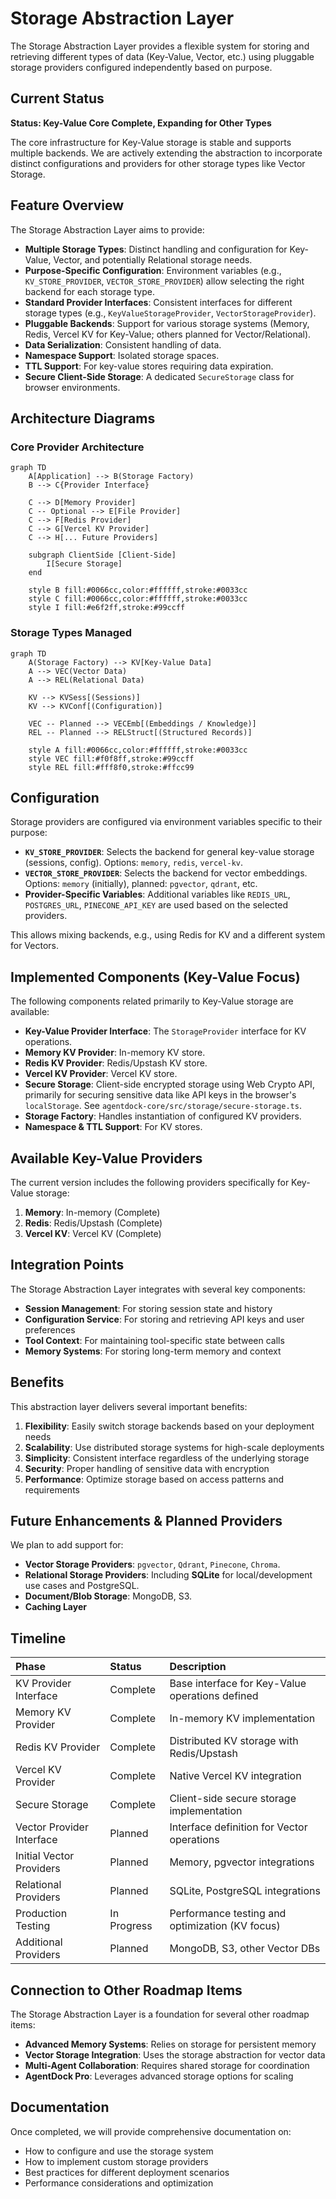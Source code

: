 # Storage Abstraction Layer

The Storage Abstraction Layer provides a flexible system for storing and retrieving different types of data (Key-Value, Vector, etc.) using pluggable storage providers configured independently based on purpose.

## Current Status

**Status: Key-Value Core Complete, Expanding for Other Types**

The core infrastructure for Key-Value storage is stable and supports multiple backends. We are actively extending the abstraction to incorporate distinct configurations and providers for other storage types like Vector Storage.

## Feature Overview

The Storage Abstraction Layer aims to provide:

- **Multiple Storage Types**: Distinct handling and configuration for Key-Value, Vector, and potentially Relational storage needs.
- **Purpose-Specific Configuration**: Environment variables (e.g., `KV_STORE_PROVIDER`, `VECTOR_STORE_PROVIDER`) allow selecting the right backend for each storage type.
- **Standard Provider Interfaces**: Consistent interfaces for different storage types (e.g., `KeyValueStorageProvider`, `VectorStorageProvider`).
- **Pluggable Backends**: Support for various storage systems (Memory, Redis, Vercel KV for Key-Value; others planned for Vector/Relational).
- **Data Serialization**: Consistent handling of data.
- **Namespace Support**: Isolated storage spaces.
- **TTL Support**: For key-value stores requiring data expiration.
- **Secure Client-Side Storage**: A dedicated `SecureStorage` class for browser environments.

## Architecture Diagrams

### Core Provider Architecture

```mermaid
graph TD
    A[Application] --> B(Storage Factory)
    B --> C{Provider Interface}
    
    C --> D[Memory Provider]
    C -- Optional --> E[File Provider]
    C --> F[Redis Provider]
    C --> G[Vercel KV Provider]
    C --> H[... Future Providers]

    subgraph ClientSide [Client-Side]
        I[Secure Storage]
    end

    style B fill:#0066cc,color:#ffffff,stroke:#0033cc
    style C fill:#0066cc,color:#ffffff,stroke:#0033cc
    style I fill:#e6f2ff,stroke:#99ccff
```

### Storage Types Managed

```mermaid
graph TD
    A(Storage Factory) --> KV[Key-Value Data]
    A --> VEC(Vector Data)
    A --> REL(Relational Data)

    KV --> KVSess[(Sessions)]
    KV --> KVConf[(Configuration)]
    
    VEC -- Planned --> VECEmb[(Embeddings / Knowledge)]
    REL -- Planned --> RELStruct[(Structured Records)]

    style A fill:#0066cc,color:#ffffff,stroke:#0033cc
    style VEC fill:#f0f8ff,stroke:#99ccff
    style REL fill:#fff8f0,stroke:#ffcc99
```

## Configuration

Storage providers are configured via environment variables specific to their purpose:

- **`KV_STORE_PROVIDER`**: Selects the backend for general key-value storage (sessions, config). Options: `memory`, `redis`, `vercel-kv`.
- **`VECTOR_STORE_PROVIDER`**: Selects the backend for vector embeddings. Options: `memory` (initially), planned: `pgvector`, `qdrant`, etc.
- **Provider-Specific Variables**: Additional variables like `REDIS_URL`, `POSTGRES_URL`, `PINECONE_API_KEY` are used based on the selected providers.

This allows mixing backends, e.g., using Redis for KV and a different system for Vectors.

## Implemented Components (Key-Value Focus)

The following components related primarily to Key-Value storage are available:

- **Key-Value Provider Interface**: The `StorageProvider` interface for KV operations.
- **Memory KV Provider**: In-memory KV store.
- **Redis KV Provider**: Redis/Upstash KV store.
- **Vercel KV Provider**: Vercel KV store.
- **Secure Storage**: Client-side encrypted storage using Web Crypto API, primarily for securing sensitive data like API keys in the browser's `localStorage`. See `agentdock-core/src/storage/secure-storage.ts`.
- **Storage Factory**: Handles instantiation of configured KV providers.
- **Namespace & TTL Support**: For KV stores.

## Available Key-Value Providers

The current version includes the following providers specifically for Key-Value storage:

1.  **Memory**: In-memory (Complete)
2.  **Redis**: Redis/Upstash (Complete)
3.  **Vercel KV**: Vercel KV (Complete)

## Integration Points

The Storage Abstraction Layer integrates with several key components:

- **Session Management**: For storing session state and history
- **Configuration Service**: For storing and retrieving API keys and user preferences
- **Tool Context**: For maintaining tool-specific state between calls
- **Memory Systems**: For storing long-term memory and context

## Benefits

This abstraction layer delivers several important benefits:

1. **Flexibility**: Easily switch storage backends based on your deployment needs
2. **Scalability**: Use distributed storage systems for high-scale deployments
3. **Simplicity**: Consistent interface regardless of the underlying storage
4. **Security**: Proper handling of sensitive data with encryption
5. **Performance**: Optimize storage based on access patterns and requirements

## Future Enhancements & Planned Providers

We plan to add support for:

- **Vector Storage Providers**: `pgvector`, `Qdrant`, `Pinecone`, `Chroma`.
- **Relational Storage Providers**: Including **SQLite** for local/development use cases and PostgreSQL.
- **Document/Blob Storage**: MongoDB, S3.
- **Caching Layer**

## Timeline

| Phase                     | Status      | Description                                      |
| :------------------------ | :---------- | :----------------------------------------------- |
| KV Provider Interface     | Complete    | Base interface for Key-Value operations defined  |
| Memory KV Provider        | Complete    | In-memory KV implementation                      |
| Redis KV Provider         | Complete    | Distributed KV storage with Redis/Upstash        |
| Vercel KV Provider        | Complete    | Native Vercel KV integration                     |
| Secure Storage            | Complete    | Client-side secure storage implementation        |
| Vector Provider Interface | Planned     | Interface definition for Vector operations       |
| Initial Vector Providers  | Planned     | Memory, pgvector integrations                    |
| Relational Providers      | Planned     | SQLite, PostgreSQL integrations                  |
| Production Testing        | In Progress | Performance testing and optimization (KV focus)  |
| Additional Providers      | Planned     | MongoDB, S3, other Vector DBs                    |

## Connection to Other Roadmap Items

The Storage Abstraction Layer is a foundation for several other roadmap items:

- **Advanced Memory Systems**: Relies on storage for persistent memory
- **Vector Storage Integration**: Uses the storage abstraction for vector data
- **Multi-Agent Collaboration**: Requires shared storage for coordination
- **AgentDock Pro**: Leverages advanced storage options for scaling

## Documentation

Once completed, we will provide comprehensive documentation on:

- How to configure and use the storage system
- How to implement custom storage providers
- Best practices for different deployment scenarios
- Performance considerations and optimization 